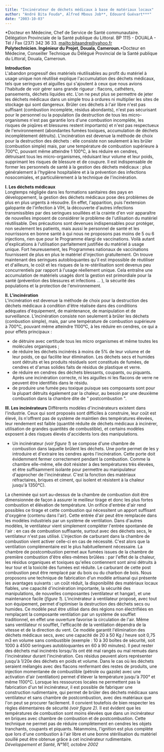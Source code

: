 ```yaml
---
title: "Incinérateur de déchets médicaux à base de matériaux locaux"
author: "André Bita Fouda*, Alfred Mbous Job**, Edouard Guévart***"
date: "2003-10-03"
---
```


\*Docteur en Médecine, Chef de Service de Santé communautaire. Délégation Provinciale de la Santé publique du Littoral. BP 1115 - DOUALA - Tél / Fax (237) 342 36 33. [mailto:bitaandre@yahoo.fr](mailto:bitaandre@yahoo.fr)  
**Polytechnicien. Ingénieur du Projet, Douala, Cameroun.**\*Docteur en Médecine, Conseiller Technique du Délégué Provincial de la Santé publique du Littoral, Douala, Cameroun.

**Introduction**  
L'abandon progressif des matériels réutilisables au profit du matériel à usage unique non réutilisé explique l'accumulation des déchets médicaux, tels que seringues et aiguilles qui s'ajoutent à ceux que nous avions l'habitude de voir gérer sans grande rigueur : flacons, cathéters, pansements, déchets liquides etc. L'on ne peut plus se permettre de jeter les déchets médicaux dans un simple trou à ordures ni multiplier les sites de stockage qui sont dangereux. Brûler ces déchets à l'air libre n'est pas suffisant (combustion incomplète, résidus abondants), n'est pas sécurisant pour le personnel ou la population (la destruction de tous les micro-organismes n'est pas garantie lors d'une combustion incomplète, les risques de piqûres et blessures restent importants) et n'est pas respectueux de l'environnement (abondantes fumées toxiques, accumulation de déchets incomplètement détruits). L'incinération est devenue la méthode de choix pour la destruction des déchets : elle consiste non seulement à les brûler (combustion simple) mais, par une température de combustion supérieure à 700°C, pouvant même atteindre 1 100°C, à les réduire en cendres, détruisant tous les micro-organismes, réduisant leur volume et leur poids, supprimant les risques de blessure et de coupure. Il est indispensable de former les personnels de santé à la gestion des déchets médicaux : plus généralement à l'hygiène hospitalière et à la prévention des infections nosocomiales, et particulièrement à la technique de l'incinération.

**I. Les déchets médicaux**  
Longtemps négligée dans les formations sanitaires des pays en développement, la gestion des déchets médicaux pose des problèmes de plus en plus urgents à résoudre. En effet, l'apparition, puis l'extension galopante de l'infection à VIH, la découverte d'autres infections transmissibles par des seringues souillées et la crainte d'en voir apparaître de nouvelles imposent de considérer le problème de l'utilisation du matériel réutilisable. Des précautions sont devenues indispensables pour protéger, non seulement les patients, mais aussi le personnel de santé et les nourrissons en bonne santé à qui nous ne proposons pas moins de 5 ou 6 injections, rien que pour le Programme élargi de vaccinations. Voilà autant d'explications à l'utilisation parfaitement justifiée du matériel à usage unique. Fort heureusement, les Programmes nationaux de vaccinations fournissent de plus en plus le matériel d'injection gratuitement. On trouve maintenant des seringues autobloquantes qu'il est impossible de réutiliser et d'ailleurs, le coût et les risques de la re-stérilisation sont devenus peu concurrentiels par rapport à l'usage réellement unique. Cela entraîne une accumulation de matériels usagés dont la gestion est primordiale pour la santé (prévention des blessures et infections ... ), la sécurité des populations et la protection de l'environnement.

**II. L'incinération**  
L'incinération est devenue la méthode de choix pour la destruction des déchets médicaux à condition d'être réalisée dans des conditions adéquates d'équipement, de maintenance, de manipulation et de surveillance. L'incinération consiste non seulement à brûler les déchets (combustion simple), mais, par une température de combustion supérieure à 700°C, pouvant même atteindre 1100°C, à les réduire en cendres, ce qui a pour effets principaux :

- de détruire avec certitude tous les micro organismes et même toutes les molécules organiques ;
- de réduire les déchets incinérés à moins de 5% de leur volume et de leur poids, ce qui facilite leur élimination. Les déchets secs et humides sont détruits et les produits résiduels sont constitués de fumées, de cendres et d'amas solides faits de résidus de plastique et verre.
- de réduire en cendres des déchets blessants, coupants, ou piquants. Après une incinération correcte, ni les aiguilles ni les flacons de verre ne peuvent être identifiés dans le résidu.
- de produire une fumée peu toxique puisque ses composants sont pour la plupart détruits également par la chaleur, au besoin par une deuxième combustion dans la chambre dite de " postcombustion ".

**III. Les incinérateurs** Différents modèles d'incinérateurs existent dans l'industrie. Ceux qui sont proposés sont difficiles à construire, leur coût est élevé, ils n'offrent pas de système de maintien des températures élevées, leur rendement est faible (quantité réduite de déchets médicaux à incinérer, utilisation de grandes quantités de combustible), et certains modèles exposent à des risques élevés d'accidents lors des manipulations.

- Un incinérateur *(voir figure 1*) se compose d'une chambre de combustion dans laquelle brûlent les déchets. Une porte permet de les y introduire et d'extraire les cendres après l'incinération. Cette porte doit évidemment fermer correctement pendant la combustion. Comme la chambre elle-même, elle doit résister à des températures très élevées, et être suffisamment isolante pour permettre au manipulateur d'approcher de l'incinérateur. C'est la fonction des matériaux réfractaires, briques et ciment, qui isolent et résistent à la chaleur jusqu'à 1350°C).

La cheminée qui sort au-dessus de la chambre de combustion doit être dimensionnée de façon à assurer le meilleur tirage et donc les plus fortes combustion et élévation de température. Un orifice d'entrée d'air rend possibles ce tirage et cette combustion qui nécessitent un apport suffisant d'oxygène (contenu dans l'air). Cette entrée d'air peut être remplacée dans les modèles industriels par un système de ventilation. Dans d'autres modèles, le ventilateur vient simplement compléter l'entrée spontanée de l'air : en cas de combustion suffisante, surtout avec des déchets secs, le ventilateur n'est pas utilisé. L'injection de carburant dans la chambre de combustion vient activer celle-ci en cas de nécessité. C'est alors que la ventilation complémentaire est le plus habituellement nécessaire. La chambre de postcombustion permet aux fumées issues de la chambre de première combustion d'être elles-mêmes brûlées : par l'effet de la chaleur, les résidus organiques et toxiques qu'elles contiennent sont ainsi détruits à leur tour et la toxicité des fumées est réduite. Le carburant de cette post combustion peut être remplacé par du bois ou du charbon de bois. Nous proposons une technique de fabrication d'un modèle artisanal qui présente les avantages suivants : un coût réduit, la disponibilité des matériaux locaux fiables, une capacité d'incinération importante, la sécurité des manipulations, de nouvelles composantes (ventilateur et hangar), et une maintenance facile (*figure 1*). L'incinérateur à ventilateur proposé, avec tout son équipement, permet d'optimiser la destruction des déchets secs ou humides. Ce modèle peut être utilisé dans des régions non électrifiées en remplaçant la composante ventilation par un système de soufflet traditionnel, en effet une ouverture favorise la circulation de l'air. Même sans ventilateur ni soufflet, l'efficacité de la ventilation dépendra de la vitesse et de la direction du vent. Ce modèle garantit l'élimination des déchets médicaux secs, avec une capacité de 20 à 50 Kg / heure soit 0,75 m3 en volume sans combustible (exemple : 10 à 30 boîtes de sécurité, soit 1000 à 4500 seringues autobloquantes en 60 à 90 minutes). Il peut rester des déchets mal incinérés lorsqu'ils ont été mal rangés ou mal remués dans l'incinérateur durant l'incinération. Ces résidus peuvent alors représenter jusqu'à 1/20e des déchets en poids et volume. Dans le cas où les déchets seraient mélangés avec des flacons renfermant des restes de produits, une injection momentanée de combustible (pétrole ou gazole) avec une activation d'air (ventilation) permet d'élever la température jusqu'à 700° et même 1100°C. Lorsque les ressources locales ne permettent pas la fabrication d'un tel incinérateur, il est possible de fabriquer une construction rudimentaire, qui permet de brûler des déchets médicaux sans ventilateur et sans chambre de postcombustion, avec des matériaux que l'on peut se procurer facilement. Il convient toutefois de bien respecter les règles élémentaires de sécurité *(voir figure 2).* Il est évident que les températures de combustion sont moins élevées que dans un incinérateur en briques avec chambre de combustion et de postcombustion. Cette technique ne permet pas de réduire complètement en cendres les objets tranchants, coupants et piquants. Néanmoins, l'ignition est plus complète que lors d'une combustion à l'air libre et une bonne stérilisation du matériel souillé peut être obtenue grâce à cet incinérateur rudimentaire. *Développement et Santé, N°161, octobre 2002*
